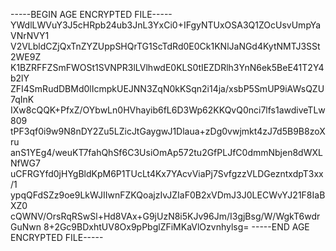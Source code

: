 -----BEGIN AGE ENCRYPTED FILE-----
YWdlLWVuY3J5cHRpb24ub3JnL3YxCi0+IFgyNTUxOSA3Q1ZOcUsvUmpYaVNrNVY1
V2VLbldCZjQxTnZYZUppSHQrTG1ScTdRd0E0Ck1KNlJaNGd4KytNMTJ3SSt2WE9Z
K1BZRFFZSmFWOSt1SVNPR3lLVlhwdE0KLS0tIEZDRlh3YnN6ek5BeE41T2Y4b2lY
ZFI4SmRudDBMd0lIcmpkUEJNN3ZqN0kKSqn2i14ja/xsbP5SmUP9iAWsQZU7qInK
IXw8cQQK+PfxZ/OYbwLn0HVhayib6fL6D3Wp62KKQvQ0nci7lfs1awdiveTLw809
tPF3qf0i9w9N8nDY2Zu5LZicJtGaygwJ1Dlaua+zDg0vwjmkt4zJ7d5B9B8zoXru
anS1YEg4/weuKT7fahQhSf6C3UsiOmAp572tu2GfPLJfC0dmmNbjen8dWXLNfWG7
uCFRGYfd0jHYgBldKpM6P1TUcLt4Kx7YAcvViaPj7SvfgzzVLDGezntxdpT3xx/1
ypqQFdSZz9oe9LkWJIIwnFZKQoajzIvJZIaF0B2xVDmJ3J0LECWvYJ21F8IaBXZ0
cQWNV/OrsRqRSwSl+Hd8VAx+G9jUzN8i5KJv96Jm/I3gjBsg/W/WgkT6wdrGuNwn
8+2Gc9BDxhtUV8Ox9pPbglZFiMKaVlOzvnhylsg=
-----END AGE ENCRYPTED FILE-----
